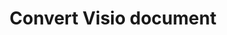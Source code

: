 ---
title: Convert Visio document
linktitle: Convert Visio document
type: docs
weight: 40
url: /python-net/converting/
description: This section contains a description of all possible options for converting Visio documents on Python using Aspose.Diagram library.
---